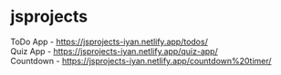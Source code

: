 # jsprojects

ToDo App - https://jsprojects-iyan.netlify.app/todos/ \
Quiz App - https://jsprojects-iyan.netlify.app/quiz-app/ \
Countdown - https://jsprojects-iyan.netlify.app/countdown%20timer/
